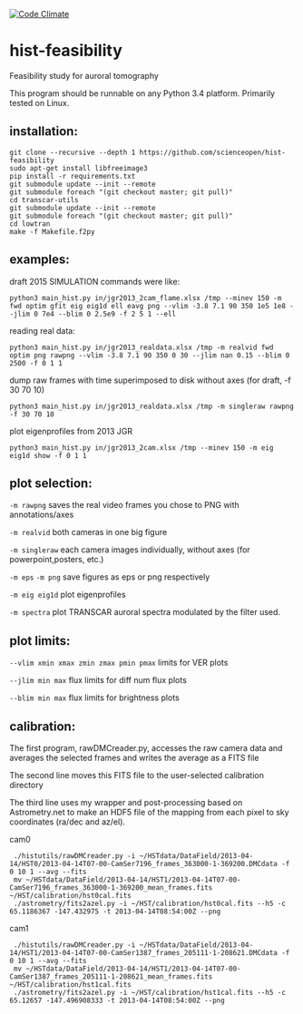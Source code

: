 [![Code Climate](https://codeclimate.com/github/scienceopen/hist-feasibility/badges/gpa.svg)](https://codeclimate.com/github/scienceopen/hist-feasibility)

hist-feasibility
================
Feasibility study for auroral tomography

This program should be runnable on any Python 3.4 platform. Primarily tested on Linux.

installation:
------------
```
git clone --recursive --depth 1 https://github.com/scienceopen/hist-feasibility
sudo apt-get install libfreeimage3
pip install -r requirements.txt
git submodule update --init --remote
git submodule foreach "(git checkout master; git pull)"
cd transcar-utils
git submodule update --init --remote
git submodule foreach "(git checkout master; git pull)"
cd lowtran
make -f Makefile.f2py
```

examples:
---------
draft 2015 SIMULATION commands were like:
```
python3 main_hist.py in/jgr2013_2cam_flame.xlsx /tmp --minev 150 -m fwd optim gfit eig eig1d ell eavg png --vlim -3.8 7.1 90 350 1e5 1e8 --jlim 0 7e4 --blim 0 2.5e9 -f 2 5 1 --ell
```

reading real data:
```
python3 main_hist.py in/jgr2013_realdata.xlsx /tmp -m realvid fwd optim png rawpng --vlim -3.8 7.1 90 350 0 30 --jlim nan 0.15 --blim 0 2500 -f 0 1 1
```

dump raw frames with time superimposed to disk without axes (for draft, -f 30 70 10)
```
python3 main_hist.py in/jgr2013_realdata.xlsx /tmp -m singleraw rawpng -f 30 70 10
```

plot eigenprofiles from 2013 JGR
```
python3 main_hist.py in/jgr2013_2cam.xlsx /tmp --minev 150 -m eig eig1d show -f 0 1 1
```

plot selection:
---------------
```-m rawpng``` saves the real video frames you chose to PNG with annotations/axes

```-m realvid``` both cameras in one big figure

```-m singleraw``` each camera images individually, without axes (for powerpoint,posters, etc.)

```-m eps``` ```-m png``` save figures as eps or png respectively

```-m eig eig1d``` plot eigenprofiles

```-m spectra``` plot TRANSCAR auroral spectra modulated by the filter used.

plot limits:
------------
``` --vlim xmin xmax zmin zmax pmin pmax ```  limits for VER plots

``` --jlim min max ``` flux limits for diff num flux plots

``` --blim min max ``` flux limits for brightness plots

 calibration:
-------------
The first program, rawDMCreader.py, accesses the raw camera data and averages the selected frames and writes the average as a FITS file

The second line moves this FITS file to the user-selected calibration directory

The third line uses my wrapper and post-processing based on Astrometry.net to make an HDF5 file of the mapping from each pixel to sky coordinates (ra/dec and az/el). 

cam0
```
 ./histutils/rawDMCreader.py -i ~/HSTdata/DataField/2013-04-14/HST0/2013-04-14T07-00-CamSer7196_frames_363000-1-369200.DMCdata -f 0 10 1 --avg --fits
 mv ~/HSTdata/DataField/2013-04-14/HST1/2013-04-14T07-00-CamSer7196_frames_363000-1-369200_mean_frames.fits ~/HST/calibration/hst0cal.fits
 ./astrometry/fits2azel.py -i ~/HST/calibration/hst0cal.fits --h5 -c 65.1186367 -147.432975 -t 2013-04-14T08:54:00Z --png
```

cam1
```
 ./histutils/rawDMCreader.py -i ~/HSTdata/DataField/2013-04-14/HST1/2013-04-14T07-00-CamSer1387_frames_205111-1-208621.DMCdata -f 0 10 1 --avg --fits
 mv ~/HSTdata/DataField/2013-04-14/HST1/2013-04-14T07-00-CamSer1387_frames_205111-1-208621_mean_frames.fits ~/HST/calibration/hst1cal.fits
 ./astrometry/fits2azel.py -i ~/HST/calibration/hst1cal.fits --h5 -c 65.12657 -147.496908333 -t 2013-04-14T08:54:00Z --png
```

